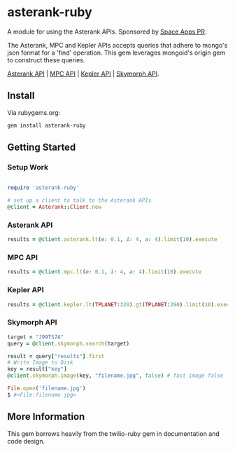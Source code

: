 # asterank-ruby

A module for using the Asterank APIs. Sponsored by [Space Apps PR](http://spaceappspr.com).

The Asterank, MPC and Kepler APIs accepts queries that adhere to mongo's json format for a 'find' operation. This gem leverages mongoid's origin gem to construct these queries. 

[Asterank API](http://www.asterank.com/api "Asterank - API") | [MPC API](http://www.asterank.com/mpc "MPC - API") | [Kepler API](http://www.asterank.com/kepler "Kepler - API") | [Skymorph API](http://www.asterank.com/skymorph "Skymorph - API").

## Install

Via rubygems.org:

```bash
gem install asterank-ruby
```

## Getting Started

### Setup Work

``` ruby

require 'asterank-ruby'

# set up a client to talk to the Asterank APIs
@client = Asterank::Client.new 
```

### Asterank API

``` ruby
results = @client.asterank.lt(e: 0.1, i: 4, a: 4).limit(10).execute
```

### MPC API

``` ruby
results = @client.mpc.lt(e: 0.1, i: 4, a: 4).limit(10).execute
```

### Kepler API

``` ruby
results = @client.kepler.lt(TPLANET:320).gt(TPLANET:290).limit(10).execute
```

### Skymorph API

``` ruby
target = "J99TS7A"
query = @client.skymorph.search(target)

result = query["results"].first
# Write Image to Disk
key = result["key"]
@client.skymorph.image(key, "filename.jpg", false) # fast image false

File.open('filename.jpg')
$ #<File:filename.jpg>
```

## More Information

This gem borrows heavily from the twilio-ruby gem in documentation and code design.
